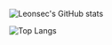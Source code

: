 
![Leonsec's GitHub stats](https://github-readme-stats.vercel.app/api?username=Le0nsec&count_private=true&theme=flag-india)


![Top Langs](https://github-readme-stats.vercel.app/api/top-langs/?username=Le0nsec&layout=compact)



<!--
**Le0nsec/Le0nsec** is a ✨ _special_ ✨ repository because its `README.md` (this file) appears on your GitHub profile.

Here are some ideas to get you started:

- 🔭 I’m currently working on ...
- 🌱 I’m currently learning ...
- 👯 I’m looking to collaborate on ...
- 🤔 I’m looking for help with ...
- 💬 Ask me about ...
- 📫 How to reach me: ...
- 😄 Pronouns: ...
- ⚡ Fun fact: ...
-->

